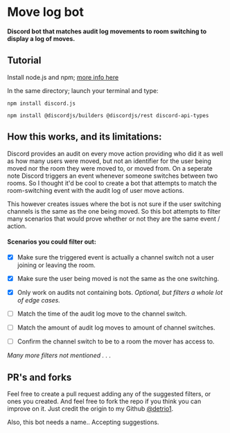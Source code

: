 # Move log bot

<strong>
    Discord bot that matches audit log movements to room switching to display a log of moves.
</strong>

## Tutorial

Install node.js and npm; [more info here](https://docs.npmjs.com/downloading-and-installing-node-js-and-npm)

In the same directory; launch your terminal and type:

```
npm install discord.js
```
```
npm install @discordjs/builders @discordjs/rest discord-api-types
```

## How this works, and its limitations:

Discord provides an audit on every move action providing who did it as well as how many users were moved, but not an identifier for the user being moved nor the room they were moved to, or moved from. On a seperate note Discord triggers an event whenever someone switches between two rooms. So I thought it'd be cool to create a bot that attempts to match the room-switching event with the audit log of user move actions.

This however creates issues where the bot is not sure if the user switching channels is the same as the one being moved. So this bot attempts to filter many scenarios that would prove whether or not they are the same event / action.

#### Scenarios you could filter out:

- [x] Make sure the triggered event is actually a channel switch not a user joining or leaving the room.

- [x] Make sure the user being moved is not the same as the one switching.

- [x] Only work on audits not containing bots. *Optional, but filters a whole lot of edge cases.*

- [ ] Match the time of the audit log move to the channel switch.

- [ ] Match the amount of audit log moves to amount of channel switches.

- [ ] Confirm the channel switch to be to a room the mover has access to.

*Many more filters not mentioned . . .*

## PR's and forks

Feel free to create a pull request adding any of the suggested filters, or ones you created. And feel free to fork the repo if you think you can improve on it. Just credit the origin to my Github [@detrio1](https://github.com/detrio1).

Also, this bot needs a name.. Accepting suggestions.